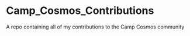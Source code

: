 # Camp_Cosmos_Contributions
 A repo containing all of my contributions to the Camp Cosmos community
